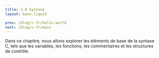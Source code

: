 ```yaml
---
title: 3.0 Syntaxe
layout: base.liquid

prev: /blog/c-fr/hello-world
next: /blog/c-fr/main
---
```


Dans ce chapitre, nous allons explorer les éléments de base de la syntaxe C, tels que les variables, les fonctions, les commentaires et les structures de contrôle.
